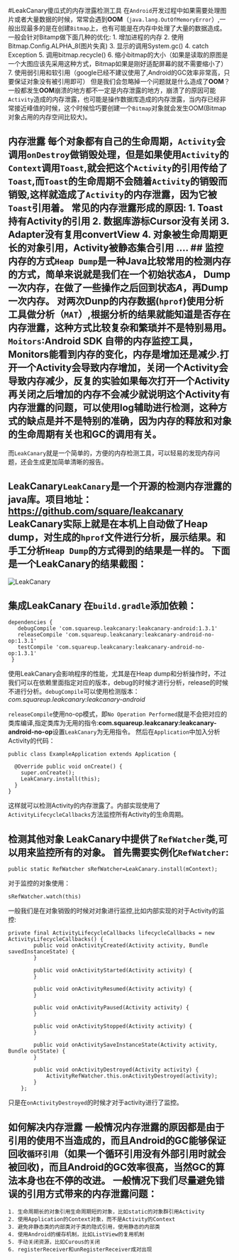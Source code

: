 #LeakCanary傻瓜式的内存泄露检测工具 在`Android`开发过程中如果需要处理图片或者大量数据的时候，常常会遇到**OOM**（`java.lang.OutOfMemoryError`）,一般出现最多的是在创建`Bitmap`上，也有可能是在内存中处理了大量的数据造成。 一般会针对Bitamp做下面几种的优化: 1. 增加进程的内存 2. 使用Bitmap.Config.ALPHA_8(图片失真) 3. 显示的调用System.gc() 4. catch Exception 5. 调用bitmap.recycle() 6. 缩小bitmap的大小（如果是读取的原图是一个大图应该先采用这种方式，Bitmap如果是刚好适配屏幕的就不需要缩小了） 7. 使用弱引用和软引用（google已经不建议使用了,Android的GC效率非常高，只要保证对象没有被引用即可） 但是我们会忽略掉一个问题就是什么造成了**OOM**？一般都发生**OOM**崩溃的地方都不一定是内存泄露的地方，崩溃了的原因可能`Activity`造成的内存泄露，也可能是操作数据库造成的内存泄露，当内存已经非常接近峰值的时候，这个时候恰巧要创建一个`Bitmap`对象就会发生OOM(Bitmap对象占用的内存空间比较大)。

## 内存泄露 每个对象都有自己的生命周期，`Activity`会调用`onDestroy`做销毁处理，但是如果使用`Activity`的`Context`调用`Toast`,就会把这个`Activity`的引用传给了`Toast`,而`Toast`的生命周期不会随着`Activity`的销毁而销毁,这样就造成了`Activity`的内存泄露，因为它被`Toast`引用着。 常见的内存泄露形成的原因: 1. Toast持有Activity的引用 2. 数据库游标Cursor没有关闭 3. Adapter没有复用convertView 4. 对象被生命周期更长的对象引用，Activity被静态集合引用 .... ## 监控内存的方式`Heap Dump`是一种Java比较常用的检测内存的方式，简单来说就是我们在一个初始状态*A*， Dump一次内存，在做了一些操作之后回到状态*A*，再Dump一次内存。 对两次Dunp的内存数据(`hprof`)使用分析工具做分析（`MAT`）,根据分析的结果就能知道是否存在内存泄露，这种方式比较复杂和繁琐并不是特别易用。`Moitors`:Android SDK 自带的内存监控工具，Monitors能看到内存的变化，内存是增加还是减少.打开一个Activity会导致内存增加，关闭一个Activity会导致内存减少，反复的实验如果每次打开一个Activity再关闭之后**增加的内存**不会减少就说明这个Activity有内存泄露的问题，可以使用log辅助进行检测，这种方式的缺点是并不是特别的准确，因为内存的释放和对象的生命周期有关也和GC的调用有关。

而`LeakCanary`就是一个简单的，方便的内存检测工具，可以轻易的发现内存问题，还会生成更加简单清晰的报告。

## LeakCanary`LeakCanary`是一个开源的检测内存泄露的java库。项目地址：https://github.com/square/leakcanary LeakCanary实际上就是在本机上自动做了Heap dump，对生成的`hprof`文件进行分析，展示结果。和手工分析`Heap Dump`的方式得到的结果是一样的。 下面是一个LeakCanary的结果截图：

![LeakCanary](http://upload-images.jianshu.io/upload_images/22188-c8327fc0f3ba73ee.png?imageMogr2/auto-orient/strip%7CimageView2/2/w/1240)

## 集成LeakCanary 在`build.gradle`添加依赖：

```
dependencies {
   debugCompile 'com.squareup.leakcanary:leakcanary-android:1.3.1'
   releaseCompile 'com.squareup.leakcanary:leakcanary-android-no-op:1.3.1'
   testCompile 'com.squareup.leakcanary:leakcanary-android-no-op:1.3.1'
 }
```

使用LeakCanary会影响程序的性能，尤其是在Heap dump和分析操作时，不过我们可以在依赖里面指定对应的版本，debug的时候才进行分析，release的时候不进行分析。`debugCompile`可以使用检测版本：*com.squareup.leakcanary:leakcanary-android*

`releaseCompile`使用no-op模式，即`No Operation Performed`就是不会把对应的类库编译,指定类库为无用的指令:**com.squareup.leakcanary:leakcanary-android-no-op**设置`LeakCanary`为无用指令。 然后在`Application`中加入分析Activity的代码：

```
public class ExampleApplication extends Application {

  @Override public void onCreate() {
    super.onCreate();
    LeakCanary.install(this);
  }
}
```

这样就可以检测Activity的内存泄露了。内部实现使用了`ActivityLifecycleCallbacks`方法监控所有Activity的生命周期。

## 检测其他对象 LeakCanary中提供了`RefWatcher`类,可以用来监控所有的对象。 首先需要实例化`RefWatcher`:

```
public static RefWatcher sRefWatcher=LeakCanary.install(mContext);
```

对于监控的对象使用：

```
sRefWatcher.watch(this)
```

一般我们是在对象销毁的时候对对象进行监控,比如内部实现的对于Activity的监控:

```
private final ActivityLifecycleCallbacks lifecycleCallbacks = new ActivityLifecycleCallbacks() {
        public void onActivityCreated(Activity activity, Bundle savedInstanceState) {
        }

        public void onActivityStarted(Activity activity) {
        }

        public void onActivityResumed(Activity activity) {
        }

        public void onActivityPaused(Activity activity) {
        }

        public void onActivityStopped(Activity activity) {
        }

        public void onActivitySaveInstanceState(Activity activity, Bundle outState) {
        }

        public void onActivityDestroyed(Activity activity) {
            ActivityRefWatcher.this.onActivityDestroyed(activity);
        }
    };
```

只是在`onActivityDestroyed`的时候才对于activity进行了监控。

## 如何解决内存泄露 一般情况内存泄露的原因都是由于引用的使用不当造成的，而且Android的GC能够保证回收`循环引用`（如果一个循环引用没有外部引用时就会被回收)，而且Android的GC效率很高，当然GC的算法本身也在不停的改进。 一般情况下我们尽量避免错误的引用方式带来的内存泄露问题：

```
1. 生命周期长的对象引用生命周期短的对象，比如static的对象群引用Activity
2. 使用Application的Context对象，而不是Activity的Context
3. 避免非静态类的内部类对于类的隐式引用，使用静态的内部类
4. 使用Android的缓存机制，比如ListView的复用机制
5. 手动关闭资源，比如Curous的关闭
6. registerReceiver和unRegisterReceiver成对出现
```
